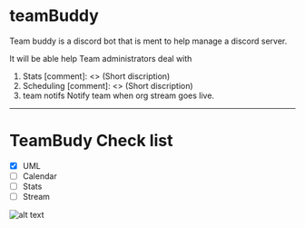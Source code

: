 # teamBuddy
Team buddy is a discord bot that is ment to help manage a discord server.

It will be able help Team administrators deal with
1. Stats
[comment]: <> (Short discription)
2. Scheduling
[comment]: <> (Short discription)
3. team notifs
Notify team when org stream goes live.
---
# TeamBudy Check list

- [x] UML
- [ ] Calendar
- [ ] Stats
- [ ] Stream
  
![alt text](https://lucid.app/publicSegments/view/0e0fce15-249d-414f-9ff1-de7f79be47bc/image.png)